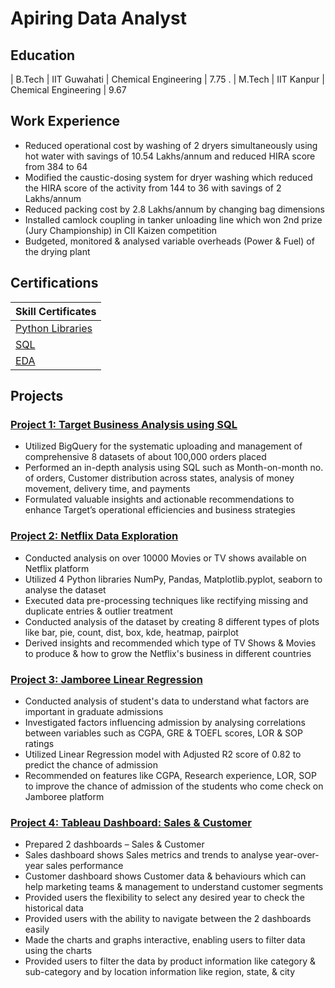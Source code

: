 # Apiring Data Analyst

## Education

| B.Tech | IIT Guwahati | Chemical Engineering | 7.75
.
| M.Tech | IIT Kanpur   | Chemical Engineering | 9.67


## Work Experience

- Reduced operational cost by washing of 2 dryers simultaneously using hot water with savings of 10.54 Lakhs/annum and reduced HIRA score from 384 to 64
- Modified the caustic-dosing system for dryer washing which reduced the HIRA score of the activity from 144 to 36 with savings of 2 Lakhs/annum
- Reduced packing cost by 2.8 Lakhs/annum by changing bag dimensions
- Installed camlock coupling in tanker unloading line which won 2nd prize (Jury Championship) in CII Kaizen competition
- Budgeted, monitored & analysed variable overheads (Power & Fuel) of the drying plant

## Certifications

| Skill Certificates                                             |
|----------------------------------------------------------------|
| [Python Libraries](https://moonshot.scaler.com/s/sl/S5H5tOyZM3)|
| [SQL](https://moonshot.scaler.com/s/sl/UbvSt91s1H)             |
| [EDA](https://moonshot.scaler.com/s/sl/2KNZRl4RqV)             |

## Projects

### [ Project 1: Target Business Analysis using SQL](https://github.com/azbaloda/SQL_Target_Analysis)

-	Utilized BigQuery for the systematic uploading and management of comprehensive 8 datasets of about 100,000 orders placed
-	Performed an in-depth analysis using SQL such as Month-on-month no. of orders, Customer distribution across states, analysis of money movement, delivery time, and payments
- Formulated valuable insights and actionable recommendations to enhance Target’s operational efficiencies and business strategies

### [ Project 2: Netflix Data Exploration](https://github.com/azbaloda/Netflix-Data-Exploration-and-Visualisation)

- Conducted analysis on over 10000 Movies or TV shows available on Netflix platform
- Utilized 4 Python libraries NumPy, Pandas, Matplotlib.pyplot, seaborn to analyse the dataset
- Executed data pre-processing techniques like rectifying missing and duplicate entries & outlier treatment
- Conducted analysis of the dataset by creating 8 different types of plots like bar, pie, count, dist, box, kde, heatmap, pairplot
- Derived insights and recommended which type of TV Shows & Movies to produce & how to grow the Netflix's business in different countries

### [ Project 3: Jamboree Linear Regression](https://github.com/azbaloda/Jamboree-Education---Linear-Regression)

- Conducted analysis of student's data to understand what factors are important in graduate admissions
- Investigated factors influencing admission by analysing correlations between variables such as CGPA, GRE & TOEFL scores, LOR & SOP ratings
- Utilized Linear Regression model with Adjusted R2 score of 0.82 to predict the chance of admission
- Recommended on features like CGPA, Research experience, LOR, SOP to improve the chance of admission of the students who come check on Jamboree platform

### [Project 4: Tableau Dashboard: Sales & Customer](https://public.tableau.com/app/profile/arzoo.baloda/viz/SalesCustomerDashboards_17120333759470/SalesDashboard?publish=yes)

- Prepared 2 dashboards – Sales & Customer
- Sales dashboard shows Sales metrics and trends to analyse year-over-year sales performance
- Customer dashboard shows Customer data & behaviours which can help marketing teams & management to understand customer segments
- Provided users the flexibility to select any desired year to check the historical data
- Provided users with the ability to navigate between the 2 dashboards easily
- Made the charts and graphs interactive, enabling users to filter data using the charts
- Provided users to filter the data by product information like category & sub-category and by location information like region, state, & city
